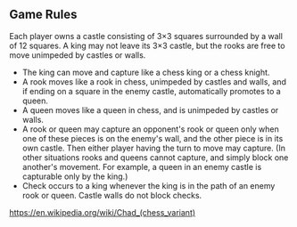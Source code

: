 ## Game Rules
Each player owns a castle consisting of 3×3 squares surrounded by a wall of 12 squares. A king may not leave its 3×3 castle, but the rooks are free to move unimpeded by castles or walls.
* The king can move and capture like a chess king or a chess knight.
* A rook moves like a rook in chess, unimpeded by castles and walls, and if ending on a square in the enemy castle, automatically promotes to a queen.
* A queen moves like a queen in chess, and is unimpeded by castles or walls.
* A rook or queen may capture an opponent's rook or queen only when one of these pieces is on the enemy's wall, and the other piece is in its own castle. Then either player having the turn to move may capture. (In other situations rooks and queens cannot capture, and simply block one another's movement. For example, a queen in an enemy castle is capturable only by the king.)
* Check occurs to a king whenever the king is in the path of an enemy rook or queen. Castle walls do not block checks.

https://en.wikipedia.org/wiki/Chad_(chess_variant)

